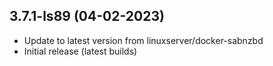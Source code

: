 
## 3.7.1-ls89 (04-02-2023)
- Update to latest version from linuxserver/docker-sabnzbd
- Initial release (latest builds)
